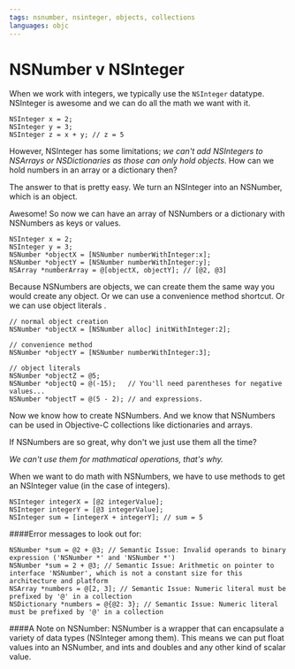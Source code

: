 ```yaml
---
tags: nsnumber, nsinteger, objects, collections
languages: objc
---
```


# NSNumber v NSInteger
When we work with integers, we typically use the `NSInteger` datatype.
NSInteger is awesome and we can do all the math we want with it. 

```objc
NSInteger x = 2;
NSInteger y = 3;
NSInteger z = x + y; // z = 5
```

However, NSInteger has some limitations; *we can't add NSIntegers to NSArrays or NSDictionaries as those can only hold objects*. How can we hold numbers in an array or a dictionary then? 

The answer to that is pretty easy. We turn an NSInteger into an NSNumber, which is an object. 

Awesome! So now we can have an array of NSNumbers or a dictionary with NSNumbers as keys or values.

```objc
NSInteger x = 2;
NSInteger y = 3;
NSNumber *objectX = [NSNumber numberWithInteger:x];
NSNumber *objectY = [NSNumber numberWithInteger:y];
NSArray *numberArray = @[objectX, objectY]; // [@2, @3]
```

Because NSNumbers are objects, we can create them the same way you would create any object. Or we can use a convenience method shortcut. Or we can use object literals
.

```objc
// normal object creation
NSNumber *objectX = [NSNumber alloc] initWithInteger:2];

// convenience method
NSNumber *objectY = [NSNumber numberWithInteger:3];

// object literals
NSNumber *objectZ = @5;
NSNumber *objectQ = @(-15);   // You'll need parentheses for negative values...
NSNumber *objectT = @(5 - 2); // and expressions.
```

Now we know how to create NSNumbers. And we know that NSNumbers can be used in Objective-C collections like dictionaries and arrays. 

If NSNumbers are so great, why don't we just use them all the time?

*We can't use them for mathmatical operations, that's why.*

When we want to do math with NSNumbers, we have to use methods to get an NSInteger value (in the case of integers).

```objc
NSInteger integerX = [@2 integerValue];
NSInteger integerY = [@3 integerValue];
NSInteger sum = [integerX + integerY]; // sum = 5
```

####Error messages to look out for:

```objc
NSNumber *sum = @2 + @3; // Semantic Issue: Invalid operands to binary expression ('NSNumber *' and 'NSNumber *')
NSNumber *sum = 2 + @3; // Semantic Issue: Arithmetic on pointer to interface 'NSNumber', which is not a constant size for this architecture and platform
NSArray *numbers = @[2, 3]; // Semantic Issue: Numeric literal must be prefixed by '@' in a collection
NSDictionary *numbers = @{@2: 3}; // Semantic Issue: Numeric literal must be prefixed by '@' in a collection
```

####A Note on NSNumber:
NSNumber is a wrapper that can encapsulate a variety of data types (NSInteger among them). This means we can put float values into an NSNumber, and ints and doubles and any other kind of scalar value.
